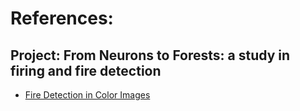 # References:
## Project: From Neurons to Forests: a study in firing and fire detection
- [Fire Detection in Color Images](./FireDetectionMRF.pdf)